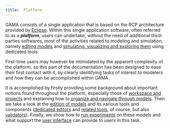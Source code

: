 ```yaml
---
title:  Platform
---
```



GAMA consists of a single application that is based on the RCP architecture provided by [Eclipse](http://www.eclipse.org). Within this single application software, often referred to as a _**platform**_, users can undertake, without the need of additional third-parties softwares, most of the activities related to modeling and simulation, namely [editing models](EditingModels) and [simulating, visualizing and exploring them](RunningExperiments) using dedicated tools.

First-time users may however be intimidated by the apparent complexity of the platform, so this part of the documentation has been designed to ease their first contact with it, by clearly identifying tasks of interest to modelers and how they can be accomplished within GAMA.

It is accomplished by firstly providing some background about important notions found throughout the platform, especially those of [workspace and projects](WorkspaceProjectsAndModels) and explaining how to [organize and navigate through models](NavigatingWorkspace). Then we take a look at the [edition of models](EditingModels) and its various tools and components ([dedicated editors](GamlEditorGeneralities) and [related tools](GamlEditorToolbar), of course, but also [validators](ValidationOfModels)). Finally, we show how to [run experiments](RunningExperiments) on these models and what support the [user interface](ExperimentsUserInterface) can provide to users in this task.
